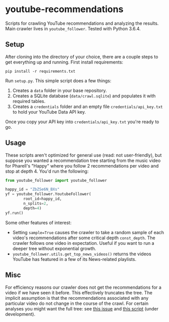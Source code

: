 # youtube-recommendations

Scripts for crawling YouTube recommendations and analyzing the results. Main crawler lives in `youtube_follower`. Tested with Python 3.6.4.

## Setup

After cloning into the directory of your choice, there are a couple steps to get everything up and running. First install requirements:

```
pip install -r requirements.txt
```

Run `setup.py`. This simple script does a few things:
1. Creates a `data` folder in your base repository.
2. Creates a SQLite database (`data/crawl.sqlite`) and populates it with required tables.
3. Creates a `credentials` folder and an empty file `credentials/api_key.txt` to hold your YouTube Data API key.

Once you copy your API key into `credentials/api_key.txt` you're ready to go.

## Usage

These scripts aren't optimized for general use (read: not user-friendly), but suppose you wanted a recommendation tree starting from the music video for Pharell's "Happy" where you follow 2 recommendations per video and stop at depth 4. You'd run the following:

```python
from youtube_follower import youtube_follower

happy_id = "ZbZSe6N_BXs"
yf = youtube_follower.YoutubeFollower(
        root_id=happy_id,
        n_splits=2,
        depth=4)
yf.run()
```

Some other features of interest:
* Setting `sample=True` causes the crawler to take a random sample of each video's recommendations after some critical depth `const_depth`. The crawler follows one video in expectation. Useful if you want to run a deeper tree without exponential growth. 
* `youtube_follower.utils.get_top_news_videos()` returns the videos YouTube has featured in a few of its News-related playlists.

## Misc
For efficiency reasons our crawler does not get the recommendations for a video if we have seen it before. This effectively truncates the tree. The implicit assumption is that the recommendations associated with any particular video do not change in the course of the crawl. For certain analyses you might want the full tree: see [this issue](https://github.com/cwalker4/youtube-recommendations/issues/1) and [this script](https://github.com/cwalker4/youtube-recommendations/blob/master/scripts/data_preparation/complete_tree.py) (under development). 


